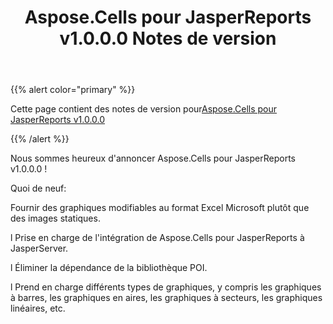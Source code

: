﻿---
title: Aspose.Cells pour JasperReports v1.0.0.0 Notes de version
type: docs
weight: 10
url: /fr/jasperreports/aspose-cells-for-jasperreports-v1-0-0-0-release-notes/
---
{{% alert color="primary" %}} 

 Cette page contient des notes de version pour[Aspose.Cells pour JasperReports v1.0.0.0](https://downloads.aspose.com/cells/jasperreports/new-releases/aspose.cells-for-jasperreports-v1.0.0.0/)

{{% /alert %}} 

 Nous sommes heureux d'annoncer Aspose.Cells pour JasperReports v1.0.0.0 !

 Quoi de neuf:

 Fournir des graphiques modifiables au format Excel Microsoft plutôt que des images statiques.

 l Prise en charge de l'intégration de Aspose.Cells pour JasperReports à JasperServer.

 l Éliminer la dépendance de la bibliothèque POI.

 l Prend en charge différents types de graphiques, y compris les graphiques à barres, les graphiques en aires, les graphiques à secteurs, les graphiques linéaires, etc.
